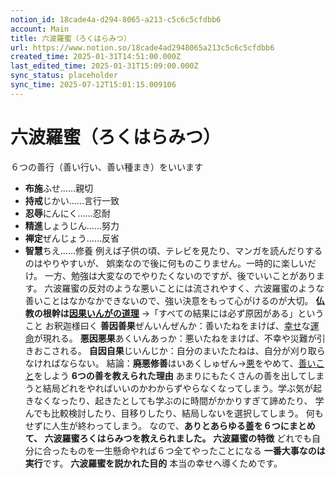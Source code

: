 ```yaml
---
notion_id: 18cade4a-d294-8065-a213-c5c6c5cfdbb6
account: Main
title: 六波羅蜜（ろくはらみつ）
url: https://www.notion.so/18cade4ad2948065a213c5c6c5cfdbb6
created_time: 2025-01-31T14:51:00.000Z
last_edited_time: 2025-01-31T15:09:00.000Z
sync_status: placeholder
sync_time: 2025-07-12T15:01:15.009106
---
```

# 六波羅蜜（ろくはらみつ）

６つの善行（善い行い、善い種まき）をいいます
- **布施**ふせ……親切
- **持戒**じかい……言行一致
- **忍辱**にんにく……忍耐
- **精進**しょうじん……努力
- **禅定**ぜんじょう……反省
- **智慧**ちえ……修養
例えば子供の頃、テレビを見たり、マンガを読んだりするのはやりやすいが、
娯楽なので後に何ものこりません。一時的に楽しいだけ。
一方、勉強は大変なのでやりたくないのですが、後でいいことがあります。
六波羅蜜の反対のような悪いことには流されやすく、六波羅蜜のような善いことはなかなかできないので、強い決意をもって心がけるのが大切。
**仏教の根幹は**[**因果いんがの道理**](https://true-buddhism.com/teachings/ingaoho/)
→「すべての結果には必ず原因がある」ということ
お釈迦様曰く
**善因善果**ぜんいんぜんか：善いたねをまけば、[幸せ](https://true-buddhism.com/teachings/happiness/)な[運命](https://true-buddhism.com/teachings/destiny/)が現れる。
**悪因悪果**あくいんあっか：悪いたねをまけば、不幸や災難が引きおこされる。
**自因自果**じいんじか：自分のまいたたねは、自分が刈り取らなければならない。
結論：**廃悪修善**はいあくしゅぜん→[悪](https://true-buddhism.com/teachings/evil/)をやめて、[善いこと](https://true-buddhism.com/practice/good/)をしよう
**6つの善を教えられた理由**
あまりにもたくさんの善を出してしまうと結局どれをやればいいのかわからずやらなくなってしまう。学ぶ気が起きなくなったり、起きたとしても学ぶのに時間がかかりすぎて諦めたり、
学んでも比較検討したり、目移りしたり、結局しないを選択してしまう。
何もせずに人生が終わってしまう。
なので、**ありとあらゆる**[**善**](https://true-buddhism.com/practice/good/)**を６つにまとめて、
六波羅蜜ろくはらみつを教えられました。**
**六波羅蜜の特徴**
どれでも自分に合ったものを一生懸命やれば６つ全てやったことになる
**一番大事なのは実行**です。
**六波羅蜜を説かれた目的**
本当の幸せへ導くためです。